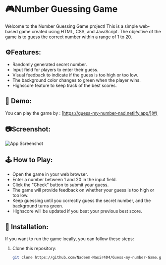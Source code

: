# 🎮Number Guessing Game

Welcome to the Number Guessing Game project! This is a simple web-based game created using HTML, CSS, and JavaScript. The objective of the game is to guess the correct number within a range of 1 to 20.

## ⚙Features:

- Randomly generated secret number.
- Input field for players to enter their guess.
- Visual feedback to indicate if the guess is too high or too low.
- The background color changes to green when the player wins.
- Highscore feature to keep track of the best scores.

## 🔗 Demo:

You can play the game by : [https://guess-my-number-nad.netlify.app/](#) 

## 📷Screenshot:

![App Screenshot](https://user-images.githubusercontent.com/108875827/265084386-a5279db0-d522-461b-853a-5e5a304a94d0.png)

## 🕹 How to Play:

- Open the game in your web browser.
- Enter a number between 1 and 20 in the input field.
- Click the "Check" button to submit your guess.
- The game will provide feedback on whether your guess is too high or too low.
- Keep guessing until you correctly guess the secret number, and the background turns green.
- Highscore will be updated if you beat your previous best score.

## 🔧 Installation:

If you want to run the game locally, you can follow these steps:

1. Clone this repository:

   ```bash
   git clone https://github.com/Nadeem-Nasir404/Guess-my-number-Game.git
